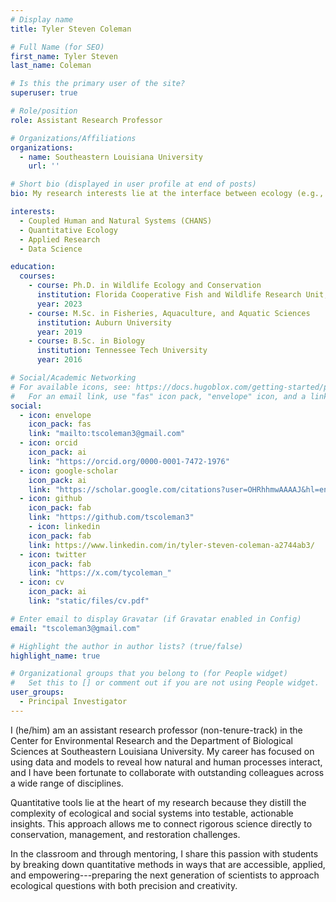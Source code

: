 ```yaml
---
# Display name
title: Tyler Steven Coleman

# Full Name (for SEO)
first_name: Tyler Steven
last_name: Coleman

# Is this the primary user of the site?
superuser: true

# Role/position
role: Assistant Research Professor

# Organizations/Affiliations
organizations:
  - name: Southeastern Louisiana University
    url: ''

# Short bio (displayed in user profile at end of posts)
bio: My research interests lie at the interface between ecology (e.g., population, community, behavioral), biology (e.g., physiology, morphology, ontogeny), and natural resource management.

interests:
  - Coupled Human and Natural Systems (CHANS)
  - Quantitative Ecology
  - Applied Research
  - Data Science

education:
  courses:
    - course: Ph.D. in Wildlife Ecology and Conservation
      institution: Florida Cooperative Fish and Wildlife Research Unit, University of Florida
      year: 2023
    - course: M.Sc. in Fisheries, Aquaculture, and Aquatic Sciences
      institution: Auburn University
      year: 2019
    - course: B.Sc. in Biology
      institution: Tennessee Tech University
      year: 2016

# Social/Academic Networking
# For available icons, see: https://docs.hugoblox.com/getting-started/page-builder/#icons
#   For an email link, use "fas" icon pack, "envelope" icon, and a link like "mailto:your-email@example.com".
social:
  - icon: envelope
    icon_pack: fas
    link: "mailto:tscoleman3@gmail.com"
  - icon: orcid
    icon_pack: ai
    link: "https://orcid.org/0000-0001-7472-1976"
  - icon: google-scholar
    icon_pack: ai
    link: "https://scholar.google.com/citations?user=OHRhhmwAAAAJ&hl=en"
  - icon: github
    icon_pack: fab
    link: "https://github.com/tscoleman3"
    - icon: linkedin
    icon_pack: fab
    link: https://www.linkedin.com/in/tyler-steven-coleman-a2744ab3/
  - icon: twitter
    icon_pack: fab
    link: "https://x.com/tycoleman_"
  - icon: cv
    icon_pack: ai
    link: "static/files/cv.pdf"

# Enter email to display Gravatar (if Gravatar enabled in Config)
email: "tscoleman3@gmail.com"

# Highlight the author in author lists? (true/false)
highlight_name: true

# Organizational groups that you belong to (for People widget)
#   Set this to [] or comment out if you are not using People widget.
user_groups:
  - Principal Investigator
---
```


I (he/him) am an assistant research professor (non-tenure-track) in the Center for Environmental Research and the Department of Biological Sciences at Southeastern Louisiana University. My career has focused on using data and models to reveal how natural and human processes interact, and I have been fortunate to collaborate with outstanding colleagues across a wide range of disciplines.

Quantitative tools lie at the heart of my research because they distill the complexity of ecological and social systems into testable, actionable insights. This approach allows me to connect rigorous science directly to conservation, management, and restoration challenges.

In the classroom and through mentoring, I share this passion with students by breaking down quantitative methods in ways that are accessible, applied, and empowering---preparing the next generation of scientists to approach ecological questions with both precision and creativity.